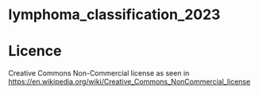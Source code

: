 # lymphoma_classification_2023

# Licence
Creative Commons Non-Commercial license as seen in 
https://en.wikipedia.org/wiki/Creative_Commons_NonCommercial_license
